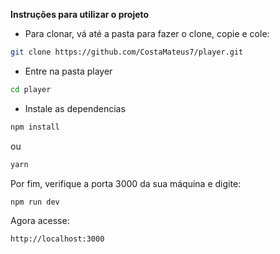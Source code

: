 **Instruções para utilizar o projeto**
- Para clonar, vá até a pasta para fazer o clone, copie e cole:
```bash
git clone https://github.com/CostaMateus7/player.git
```
- Entre na pasta player
```bash
cd player
```
- Instale as dependencias
```bash
npm install
```
ou 
```bash
yarn
```

Por fim, verifique a porta 3000 da sua máquina e digite: 
```bash
npm run dev
```
Agora acesse:
```bash
http://localhost:3000
```

